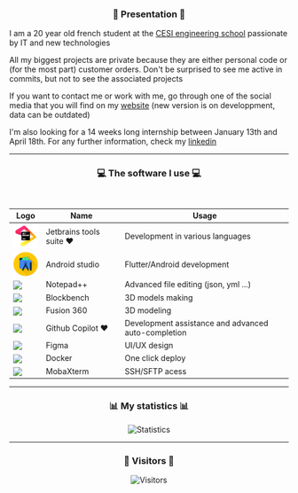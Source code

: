 ### <p align="center">👾 Presentation 👾</p>

I am a 20 year old french student at the [CESI engineering school](https://cesi.fr) passionate by IT and new
technologies

All my biggest projects are private because they are either personal code or (for the most part) customer orders. Don't
be surprised to see me active in commits, but not to see the associated projects

If you want to contact me or work with me, go through one of the social media that you will find on
my [website](https://diskmth.fr) (new version is on developpment, data can be outdated)

I'm also looking for a 14 weeks long internship between January 13th and April 18th. For any further information, check
my [linkedin](https://www.linkedin.com/in/mathieu-gillet-17a642295)

-----

### <p align="center">💻 The software I use 💻</p>

<br/>


<div align="center">

| Logo                                                                                                                                          | Name                     | Usage                                               |
|-----------------------------------------------------------------------------------------------------------------------------------------------|--------------------------|-----------------------------------------------------|
| <img align="center" width="50px" src="./images/jetbrains.png" />                                                                              | Jetbrains tools suite ❤️ | Development in various languages                    |
| <img align="center" width="50px" src= "./images/android_studio.png" />                                                                        | Android studio           | Flutter/Android development                         |
| <img align="center" width="50px" src="https://findicons.com/files/icons/2561/1st_mx_is_4c/256/notepad.png" />                                 | Notepad++                | Advanced file editing (json, yml ...)               |
| <img align="center" width="50px" src="https://upload.wikimedia.org/wikipedia/commons/6/6d/Blockbench_icon.png" />                             | Blockbench               | 3D models making                                    |
| <img align="center" width="50px" src="https://encrypted-tbn0.gstatic.com/images?q=tbn:ANd9GcQEOTRKxvF8uFu0G5pjFqfKNfU9OcqA5fo37g&usqp=CAU" /> | Fusion 360               | 3D modeling                                         |
| <img align="center" width="50px" src="https://miro.medium.com/max/700/0*oRRpMJ9XqkRnYLhW.png" />                                              | Github Copilot ❤️        | Development assistance and advanced auto-completion |
| <img align="center" width="50px" src="https://s3-alpha.figma.com/hub/file/1166690750/85f69649-5387-44c2-ba45-81ae13812e36-cover.png" />       | Figma                    | UI/UX design                                        |
| <img align="center" width="50px" src="https://www.vhv.rs/dpng/d/57-571004_docker-logo-hd-png-download.png" />                                 | Docker                   | One click deploy                                    |
| <img align="center" width="50px" src="https://taiwebs.com/upload/icons/mobaxterm-professional220-220.jpg" />                                  | MobaXterm                | SSH/SFTP acess                                      |

</div>

-----

### <p align="center">📊 My statistics 📊</p>

<p align="center">
   <img align ="center" src="https://github-readme-stats-eight-theta.vercel.app/api?username=Disk-MTH&show_icons=true&count_private=true&include_all_commits=true&title_color=FF0000&text_color=9B0101&icon_color=ED9A09&bg_color=000d&hide_border=true" alt="Statistics"/>
</p>

-----

### <p align="center">👀 Visitors 👀</p>

<p align="center">
   <img src="https://profile-counter.glitch.me/Disk-MTH/count.svg" alt="Visitors"/>
</p>
